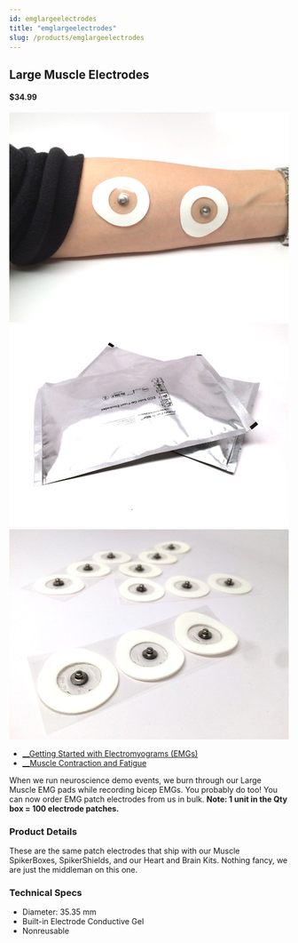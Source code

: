 ```yaml
---
id: emglargeelectrodes
title: "emglargeelectrodes"
slug: /products/emglargeelectrodes
---
```


## Large Muscle Electrodes

#### $34.99

![Muscle Electrodes](./img/LargeMuscleElectrodesWithArm.jpg)
![What ships? 2x packages of 50 EMG Electrodes \(100 total\)](./img/LargeMuscleElectrodesBags.jpg)
![2x packages of 50 EMG Electrodes](./img/LargeMuscleElectrodes.jpg)


  * [__Getting Started with Electromyograms (EMGs)](/experiments/emgspikerbox)
  * [__Muscle Contraction and Fatigue](/experiments/fatigue)


When we run neuroscience demo events, we burn through our Large Muscle EMG
pads while recording bicep EMGs. You probably do too! You can now order EMG
patch electrodes from us in bulk. **Note: 1 unit in the Qty box = 100
electrode patches.**

### Product Details

These are the same patch electrodes that ship with our Muscle SpikerBoxes,
SpikerShields, and our Heart and Brain Kits. Nothing fancy, we are just the
middleman on this one.

### Technical Specs

  * Diameter: 35.35 mm 
  * Built-in Electrode Conductive Gel 
  * Nonreusable 

